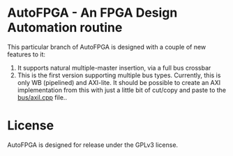 # AutoFPGA - An FPGA Design Automation routine

This particular branch of AutoFPGA is designed with a couple of new features
to it:

1. It supports natural multiple-master insertion, via a full bus crossbar
2. This is the first version supporting multiple bus types.  Currently, this
   is only WB (pipelined) and AXI-lite.  It should be possible to create
   an AXI implementation from this with just a little bit of cut/copy and
   paste to the [bus/axil.cpp](sw/bus/axil.cpp) file..

# License

AutoFPGA is designed for release under the GPLv3 license.
